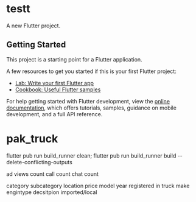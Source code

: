# testt

A new Flutter project.

## Getting Started

This project is a starting point for a Flutter application.

A few resources to get you started if this is your first Flutter project:

- [Lab: Write your first Flutter app](https://docs.flutter.dev/get-started/codelab)
- [Cookbook: Useful Flutter samples](https://docs.flutter.dev/cookbook)

For help getting started with Flutter development, view the
[online documentation](https://docs.flutter.dev/), which offers tutorials,
samples, guidance on mobile development, and a full API reference.
# pak_truck



<!-- flutter pub run build_runner build --delete-conflicting-outputs -->

flutter pub run build_runner clean;
flutter pub run build_runner build --delete-conflicting-outputs



ad views count
call count
chat count 



category
subcategory
location
price
model year
registered in 
truck make
engintype
decsitpion
imported/local